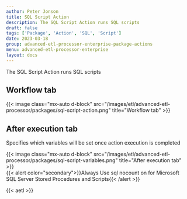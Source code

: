 ```yaml
---
author: Peter Jonson
title: SQL Script Action
description: The SQL Script Action runs SQL scripts
draft: false
tags: ['Package', 'Action', 'SQL', 'Script']
date: 2023-03-18
group: advanced-etl-processor-enterprise-package-actions
menu: advanced-etl-processor-enterprise
layout: docs
---
```


The SQL Script Action runs SQL scripts

## Workflow tab

{{< image class="mx-auto d-block"  src="/images/etl/advanced-etl-processor/packages/sql-script-action.png" title="Workflow tab" >}}

## After execution tab

Specifies which variables will be set once action execution is completed

{{< image class="mx-auto d-block"  src="/images/etl/advanced-etl-processor/packages/sql-script-variables.png" title="After execution tab" >}}
\
{{< alert color="secondary">}}Always Use sql nocount on for Microsoft SQL Server Stored Procedures and Scripts{{< /alert >}}

{{< aetl >}}

